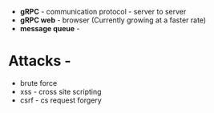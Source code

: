 - **gRPC** - communication protocol - server to server 
- **gRPC web** - browser (Currently growing at a faster rate) 
- **message queue** - 


# Attacks -

- brute force
- xss - cross site scripting
- csrf - cs request forgery
